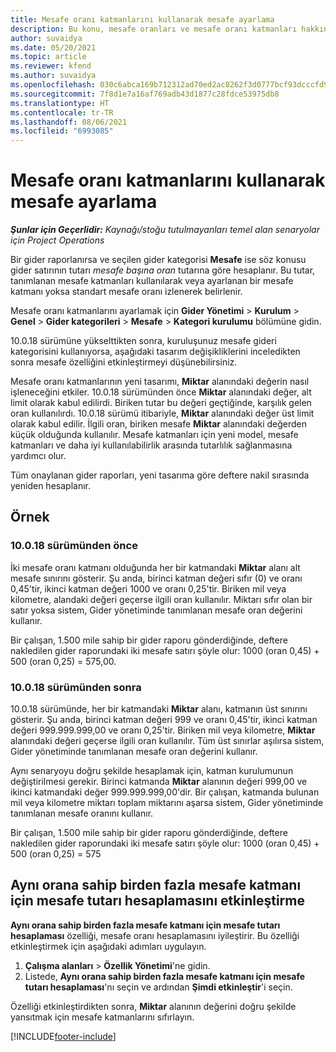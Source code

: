 ```yaml
---
title: Mesafe oranı katmanlarını kullanarak mesafe ayarlama
description: Bu konu, mesafe oranları ve mesafe oranı katmanları hakkında bilgi sağlar.
author: suvaidya
ms.date: 05/20/2021
ms.topic: article
ms.reviewer: kfend
ms.author: suvaidya
ms.openlocfilehash: 030c6abca169b712312ad70ed2ac8262f3d0777bcf93dcccfd956f2f9e0ea77c
ms.sourcegitcommit: 7f8d1e7a16af769adb43d1877c28fdce53975db8
ms.translationtype: HT
ms.contentlocale: tr-TR
ms.lasthandoff: 08/06/2021
ms.locfileid: "6993085"
---
```

# <a name="set-up-mileage-using-mileage-rate-tiers"></a>Mesafe oranı katmanlarını kullanarak mesafe ayarlama

_**Şunlar için Geçerlidir:** Kaynağı/stoğu tutulmayanları temel alan senaryolar için Project Operations_

Bir gider raporlanırsa ve seçilen gider kategorisi **Mesafe** ise söz konusu gider satırının tutarı *mesafe başına oran* tutarına göre hesaplanır. Bu tutar, tanımlanan mesafe katmanları kullanılarak veya ayarlanan bir mesafe katmanı yoksa standart mesafe oranı izlenerek belirlenir. 

Mesafe oranı katmanlarını ayarlamak için **Gider Yönetimi** > **Kurulum**  >  **Genel** > **Gider kategorileri** > **Mesafe** > **Kategori kurulumu** bölümüne gidin.

10.0.18 sürümüne yükselttikten sonra, kuruluşunuz mesafe gideri kategorisini kullanıyorsa, aşağıdaki tasarım değişikliklerini inceledikten sonra mesafe özelliğini etkinleştirmeyi düşünebilirsiniz. 

Mesafe oranı katmanlarının yeni tasarımı, **Miktar** alanındaki değerin nasıl işleneceğini etkiler. 10.0.18 sürümünden önce **Miktar** alanındaki değer, alt limit olarak kabul edilirdi. Biriken tutar bu değeri geçtiğinde, karşılık gelen oran kullanılırdı.  10.0.18 sürümü itibariyle, **Miktar** alanındaki değer üst limit olarak kabul edilir. İlgili oran, biriken mesafe **Miktar** alanındaki değerden küçük olduğunda kullanılır.  Mesafe katmanları için yeni model, mesafe katmanları ve daha iyi kullanılabilirlik arasında tutarlılık sağlanmasına yardımcı olur.   

Tüm onaylanan gider raporları, yeni tasarıma göre deftere nakil sırasında yeniden hesaplanır.

## <a name="example"></a>Örnek
 
### <a name="before-version-10018"></a>10.0.18 sürümünden önce
İki mesafe oranı katmanı olduğunda her bir katmandaki **Miktar** alanı alt mesafe sınırını gösterir. Şu anda, birinci katman değeri sıfır (0) ve oranı 0,45'tir, ikinci katman değeri 1000 ve oranı 0,25'tir. Biriken mil veya kilometre, alandaki değeri geçerse ilgili oran kullanılır. Miktarı sıfır olan bir satır yoksa sistem, Gider yönetiminde tanımlanan mesafe oran değerini kullanır. 
 
Bir çalışan, 1.500 mile sahip bir gider raporu gönderdiğinde, deftere nakledilen gider raporundaki iki mesafe satırı şöyle olur: 1000 (oran 0,45) + 500 (oran 0,25) = 575,00.

### <a name="after-version-10018"></a>10.0.18 sürümünden sonra
10.0.18 sürümünde, her bir katmandaki **Miktar** alanı, katmanın üst sınırını gösterir. Şu anda, birinci katman değeri 999 ve oranı 0,45'tir, ikinci katman değeri 999.999.999,00 ve oranı 0,25'tir. Biriken mil veya kilometre, **Miktar** alanındaki değeri geçerse ilgili oran kullanılır. Tüm üst sınırlar aşılırsa sistem, Gider yönetiminde tanımlanan mesafe oran değerini kullanır. 
 
Aynı senaryoyu doğru şekilde hesaplamak için, katman kurulumunun değiştirilmesi gerekir. Birinci katmanda **Miktar** alanının değeri 999,00 ve ikinci katmandaki değer 999.999.999,00'dir. Bir çalışan, katmanda bulunan mil veya kilometre miktarı toplam miktarını aşarsa sistem, Gider yönetiminde tanımlanan mesafe oranını kullanır. 
  
Bir çalışan, 1.500 mile sahip bir gider raporu gönderdiğinde, deftere nakledilen gider raporundaki iki mesafe satırı şöyle olur: 1000 (oran 0,45) + 500 (oran 0,25) = 575

## <a name="enable-the-mileage-amount-calculation-for-multiple-mileage-tiers-with-same-rate-feature"></a>Aynı orana sahip birden fazla mesafe katmanı için mesafe tutarı hesaplamasını etkinleştirme

**Aynı orana sahip birden fazla mesafe katmanı için mesafe tutarı hesaplaması** özelliği, mesafe oranı hesaplamasını iyileştirir. Bu özelliği etkinleştirmek için aşağıdaki adımları uygulayın.

1. **Çalışma alanları** > **Özellik Yönetimi**'ne gidin. 
2. Listede, **Aynı orana sahip birden fazla mesafe katmanı için mesafe tutarı hesaplaması**'nı seçin ve ardından **Şimdi etkinleştir**'i seçin.

Özelliği etkinleştirdikten sonra, **Miktar** alanının değerini doğru şekilde yansıtmak için mesafe katmanlarını sıfırlayın. 


[!INCLUDE[footer-include](../includes/footer-banner.md)]
